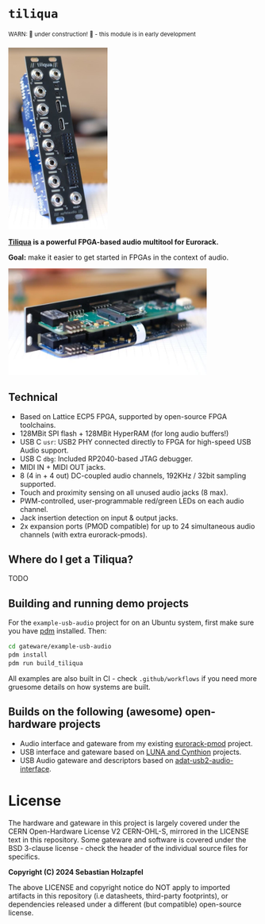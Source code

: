 # `tiliqua`

<sup>WARN: 🚧 under construction! 🚧 - this module is in early development</sup>

<img src="doc/img/tiliqua-proto1-front.jpg" width="200">

**[Tiliqua](https://en.wikipedia.org/wiki/Blue-tongued_skink) is a powerful FPGA-based audio multitool for Eurorack.**

**Goal:** make it easier to get started in FPGAs in the context of audio.

<img src="doc/img/tiliqua-proto1-back.jpg" width="400">

## Technical
- Based on Lattice ECP5 FPGA, supported by open-source FPGA toolchains.
- 128MBit SPI flash + 128MBit HyperRAM (for long audio buffers!)
- USB C `usr`: USB2 PHY connected directly to FPGA for high-speed USB Audio support.
- USB C `dbg`: Included RP2040-based JTAG debugger.
- MIDI IN + MIDI OUT jacks.
- 8 (4 in + 4 out) DC-coupled audio channels, 192KHz / 32bit sampling supported.
- Touch and proximity sensing on all unused audio jacks (8 max).
- PWM-controlled, user-programmable red/green LEDs on each audio channel.
- Jack insertion detection on input & output jacks.
- 2x expansion ports (PMOD compatible) for up to 24 simultaneous audio channels (with extra eurorack-pmods).

## Where do I get a Tiliqua?

TODO

## Building and running demo projects

For the `example-usb-audio` project for on an Ubuntu system, first make sure you have [pdm](https://github.com/pdm-project/pdm) installed. Then:

```bash
cd gateware/example-usb-audio
pdm install
pdm run build_tiliqua
```

All examples are also built in CI - check `.github/workflows` if you need more gruesome details on how systems are built.

## Builds on the following (awesome) open-hardware projects
- Audio interface and gateware from my existing [eurorack-pmod](https://github.com/apfelaudio/eurorack-pmod) project.
- USB interface and gateware based on [LUNA and Cynthion](https://github.com/greatscottgadgets/luna/) projects.
- USB Audio gateware and descriptors based on [adat-usb2-audio-interface](https://github.com/hansfbaier/adat-usb2-audio-interface).

# License

The hardware and gateware in this project is largely covered under the CERN Open-Hardware License V2 CERN-OHL-S, mirrored in the LICENSE text in this repository. Some gateware and software is covered under the BSD 3-clause license - check the header of the individual source files for specifics.

**Copyright (C) 2024 Sebastian Holzapfel**

The above LICENSE and copyright notice do NOT apply to imported artifacts in this repository (i.e datasheets, third-party footprints), or dependencies released under a different (but compatible) open-source license.
